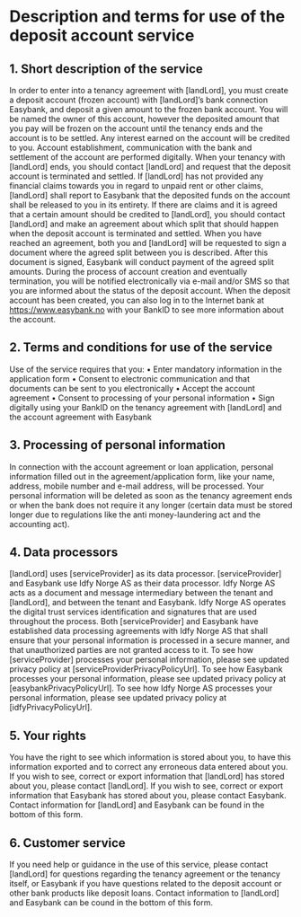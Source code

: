 Description and terms for use of the deposit account service
======= 

## 1.	Short description of the service
In order to enter into a tenancy agreement with [landLord], you must create a deposit account (frozen account) with [landLord]’s bank connection Easybank, and deposit a given amount to the frozen bank account. You will be named the owner of this account, however the deposited amount that you pay will be frozen on the account until the tenancy ends and the account is to be settled. Any interest earned on the account will be credited to you. Account establishment, communication with the bank and settlement of the account are performed digitally. When your tenancy with [landLord] ends, you should contact [landLord] and request that the deposit account is terminated and settled. If [landLord] has not provided any financial claims towards you in regard to unpaid rent or other claims, [landLord] shall report to Easybank that the deposited funds on the account shall be released to you in its entirety. If there are claims and it is agreed that a certain amount should be credited to [landLord], you should contact [landLord] and make an agreement about which split that should happen when the deposit account is terminated and settled. When you have reached an agreement, both you and [landLord] will be requested to sign a document where the agreed split between you is described. After this document is signed, Easybank will conduct payment of the agreed split amounts. During the process of account creation and eventually termination, you will be notified electronically via e-mail and/or SMS so that you are informed about the status of the deposit account. When the deposit account has been created, you can also log in to the Internet bank at https://www.easybank.no with your BankID to see more information about the account.

## 2.	Terms and conditions for use of the service
Use of the service requires that you: 
•	Enter mandatory information in the application form
•	Consent to electronic communication and that documents can be sent to you electronically 
•	Accept the account agreement
•	Consent to processing of your personal information
•	Sign digitally using your BankID on the tenancy agreement with [landLord] and the account agreement with Easybank

## 3.	Processing of personal information
In connection with the account agreement or loan application, personal information filled out in the agreement/application form, like your name, address, mobile number and e-mail address, will be processed. Your personal information will be deleted as soon as the tenancy agreement ends or when the bank does not require it any longer (certain data must be stored longer due to regulations like the anti money-laundering act and the accounting act).

## 4.	Data processors
[landLord] uses [serviceProvider] as its data processor. [serviceProvider] and Easybank use Idfy Norge AS as their data processor. Idfy Norge AS acts as a document and message intermediary between the tenant and [landLord], and between the tenant and Easybank. Idfy Norge AS operates the digital trust services identification and signatures that are used throughout the process. Both [serviceProvider] and Easybank have established data processing agreements with Idfy Norge AS that shall ensure that your personal information is processed in a secure manner, and that unauthorized parties are not granted access to it. To see how [serviceProvider] processes your personal information, please see updated privacy policy at [serviceProviderPrivacyPolicyUrl]. To see how Easybank processes your personal information, please see updated privacy policy at [easybankPrivacyPolicyUrl]. To see how Idfy Norge AS processes your personal information, please see updated privacy policy at [idfyPrivacyPolicyUrl]. 

## 5.	Your rights
You have the right to see which information is stored about you, to have this information exported and to correct any erroneous data entered about you. If you wish to see, correct or export information that [landLord] has stored about you, please contact [landLord]. If you wish to see, correct or export information that Easybank has stored about you, please contact Easybank. Contact information for [landLord] and Easybank can be found in the bottom of this form.

## 6.	Customer service
If you need help or guidance in the use of this service, please contact [landLord] for questions regarding the tenancy agreement or the tenancy itself, or Easybank if you have questions related to the deposit account or other bank products like deposit loans. Contact information to [landLord] and Easybank can be cound in the bottom of this form.
